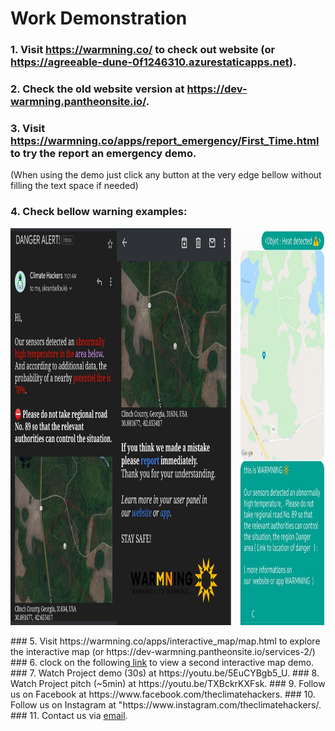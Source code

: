 # Work Demonstration

### 1. Visit https://warmning.co/ to check out website (or https://agreeable-dune-0f1246310.azurestaticapps.net).
### 2. Check the old website version at https://dev-warmning.pantheonsite.io/.
### 3. Visit https://warmning.co/apps/report_emergency/First_Time.html to try the report an emergency demo.
(When using the demo just click any button at the very edge bellow without filling the text space if needed)
### 4. Check bellow warning examples:
<p align="center">
  <img width="1000" height="635" src="https://github.com/usmhic/Warmning/blob/main/res/img/email_sms_alert/email_sms_alert.png">
</p>
### 5. Visit https://warmning.co/apps/interactive_map/map.html to explore the interactive map (or https://dev-warmning.pantheonsite.io/services-2/)
### 6. clock on the following<a href="https://www.arcgis.com/apps/Embed/index.html?webmap=8f894e22cc714d11ad32d480f94b2e86&extent=-67.975,-1.8862,103.4117,62.2898&zoom=true&previewImage=false&scale=true&disable_scroll=true&theme=light"> link</a> to view a second interactive map demo.
### 7. Watch Project demo (30s) at https://youtu.be/5EuCYBgb5_U.
### 8. Watch Project pitch (~5min) at https://youtu.be/TXBckrKXFsk.
### 9. Follow us on Facebook at https://www.facebook.com/theclimatehackers.
### 10. Follow us on Instagram at "https://www.instagram.com/theclimatehackers/.
### 11. Contact us via <a href="mailto:theclimatehackers@gmail.com">email</a>.
